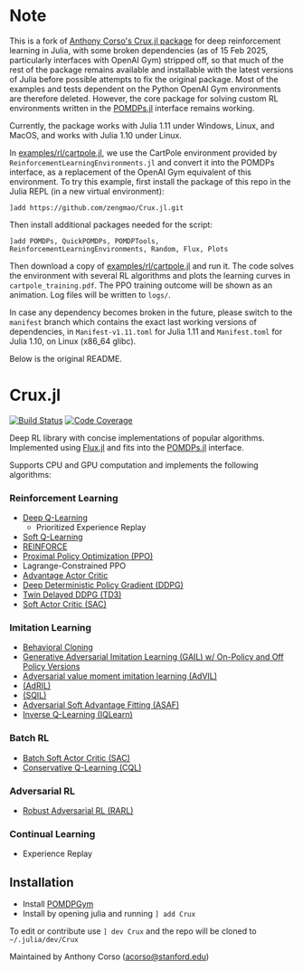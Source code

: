 # Note

This is a fork of [Anthony Corso's Crux.jl package](https://github.com/sisl/Crux.jl) for deep reinforcement learning in Julia, with some broken dependencies (as of 15 Feb 2025, particularly interfaces with OpenAI Gym) stripped off, so that much of the rest of the package remains available and installable with the latest versions of Julia before possible attempts to fix the original package. Most of the examples and tests dependent on the Python OpenAI Gym environments are therefore deleted. However, the core package for solving custom RL environments written in the [POMDPs.jl](https://github.com/JuliaPOMDP/POMDPs.jl) interface remains working.

Currently, the package works with Julia 1.11 under Windows, Linux, and MacOS, and works with Julia 1.10 under Linux.

In <a href="./examples/rl/cartpole.jl">examples/rl/cartpole.jl</a>, we use the CartPole environment provided by `ReinforcementLearningEnvironments.jl` and convert it into the POMDPs interface, as a replacement of the OpenAI Gym equivalent of this environment. To try this example, first install the package of this repo in the Julia REPL (in a new virtual environment):
```
]add https://github.com/zengmao/Crux.jl.git
```
Then install additional packages needed for the script:
```
]add POMDPs, QuickPOMDPs, POMDPTools, ReinforcementLearningEnvironments, Random, Flux, Plots
```
Then download a copy of <a href="./examples/rl/cartpole.jl">examples/rl/cartpole.jl</a> and run it. The code solves the environment with several RL algorithms and plots the learning curves in `cartpole_training.pdf`. The PPO training outcome will be shown as an animation. Log files will be written to `logs/`.

In case any dependency becomes broken in the future, please switch to the `manifest` branch which contains the exact last working versions of dependencies, in `Manifest-v1.11.toml` for Julia 1.11 and `Manifest.toml` for Julia 1.10, on Linux (x86_64 glibc).

Below is the original README.

# Crux.jl

[![Build Status](https://github.com/sisl/Crux.jl/actions/workflows/CI.yml/badge.svg)](https://github.com/sisl/Crux.jl/actions/workflows/CI.yml)
[![Code Coverage](https://codecov.io/gh/sisl/Crux.jl/branch/master/graph/badge.svg)](https://codecov.io/gh/sisl/Crux.jl)

Deep RL library with concise implementations of popular algorithms. Implemented using [Flux.jl](https://github.com/FluxML/Flux.jl) and fits into the [POMDPs.jl](https://github.com/JuliaPOMDP/POMDPs.jl) interface.

Supports CPU and GPU computation and implements the following algorithms:
### Reinforcement Learning
* <a href="./src/model_free/rl/dqn.jl">Deep Q-Learning</a>
  * Prioritized Experience Replay
* <a href="./src/model_free/rl/softq.jl">Soft Q-Learning</a>
* <a href="./src/model_free/rl/reinforce.jl">REINFORCE</a>
* <a href="./src/model_free/rl/ppo.jl">Proximal Policy Optimization (PPO)</a>
* Lagrange-Constrained PPO
* <a href="./src/model_free/rl/a2c.jl">Advantage Actor Critic</a>
* <a href="./src/model_free/rl/ddpg.jl">Deep Deterministic Policy Gradient (DDPG)</a>
* <a href="./src/model_free/rl/td3.jl">Twin Delayed DDPG (TD3)</a>
* <a href="./src/model_free/rl/sac.jl">Soft Actor Critic (SAC)</a>

### Imitation Learning
* <a href="./src/model_free/il/bc.jl"> Behavioral Cloning </a>
* <a href="./src/model_free/il/gail.jl">Generative Adversarial Imitation Learning (GAIL) w/ On-Policy and Off Policy Versions</a>
* <a href="./src/model_free/il/AdVIL.jl">Adversarial value moment imitation learning (AdVIL)</a>
* <a href="./src/model_free/il/AdRIL.jl">(AdRIL)</a>
* <a href="./src/model_free/il/sqil.jl">(SQIL)</a>
* <a href="./src/model_free/il/asaf.jl">Adversarial Soft Advantage Fitting (ASAF)</a>
* <a href="./src/model_free/il/iqlearn.jl">Inverse Q-Learning (IQLearn)</a>

### Batch RL
* <a href="./src/model_free/batch/sac.jl">Batch Soft Actor Critic (SAC)</a>
* <a href="./src/model_free/batch/cql.jl">Conservative Q-Learning (CQL)</a>

### Adversarial RL
* <a href="./src/model_free/adversarial/rarl.jl">Robust Adversarial RL (RARL)</a>

### Continual Learning
* Experience Replay


## Installation

* Install <a href="https://github.com/ancorso/POMDPGym">POMDPGym</a>
* Install by opening julia and running `] add Crux`

To edit or contribute use `] dev Crux` and the repo will be cloned to `~/.julia/dev/Crux`

Maintained by Anthony Corso (acorso@stanford.edu)
